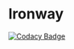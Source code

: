 # Ironway

[![Codacy Badge](https://api.codacy.com/project/badge/Grade/26b26b5a9ec54c4e8fda712a0ff41cd3)](https://www.codacy.com/app/mazuel/ironway-client?utm_source=github.com&amp;utm_medium=referral&amp;utm_content=UnnecessaryRain/ironway-client&amp;utm_campaign=Badge_Grade)
